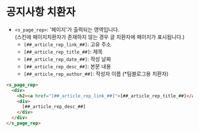 # 공지사항 치환자

- `<s_page_rep>`: '페이지'가 출력되는 영역입니다.\
(스킨에 페이지치환자가 존재하지 않는 경우 글 치환자에 페이지가 표시됩니다.)
  - `[##_article_rep_link_##]`: 고유 주소
  - `[##_article_rep_title_##]`: 제목
  - `[##_article_rep_date_##]`: 작성 날짜
  - `[##_article_rep_desc_##]`: 본문 내용
  - `[##_article_rep_author_##]`: 작성자 이름 (*팀블로그용 치환자)

```html
<s_page_rep>
  <div>
    <h2><a href="[##_article_rep_link_##]">[##_article_rep_title_##]</a></h2>
    <div>
      [##_article_rep_desc_##]
    </div>
  </div>
</s_page_rep> 
```
